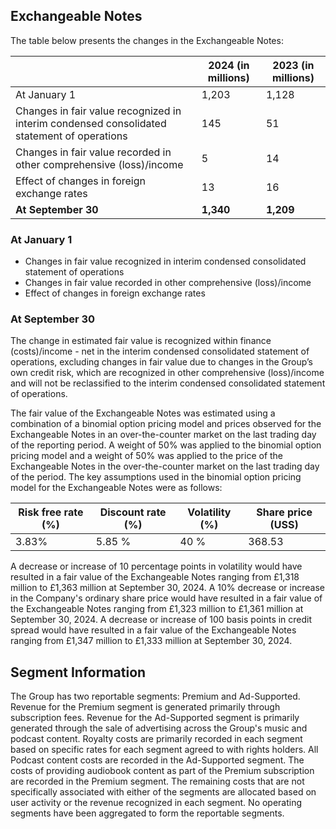 ## Exchangeable Notes

The table below presents the changes in the Exchangeable Notes:

| | 2024 (in millions) | 2023 (in millions) |
|---|---|---|
| At January 1 | 1,203 | 1,128 |
| Changes in fair value recognized in interim condensed consolidated statement of operations | 145 | 51 |
| Changes in fair value recorded in other comprehensive (loss)/income | 5 | 14 |
| Effect of changes in foreign exchange rates | 13 | 16 |
| **At September 30** | **1,340** | **1,209** |

### At January 1

- Changes in fair value recognized in interim condensed consolidated statement of operations
- Changes in fair value recorded in other comprehensive (loss)/income
- Effect of changes in foreign exchange rates

### At September 30

The change in estimated fair value is recognized within finance (costs)/income - net in the interim condensed consolidated statement of operations, excluding changes in fair value due to changes in the Group’s own credit risk, which are recognized in other comprehensive (loss)/income and will not be reclassified to the interim condensed consolidated statement of operations.

The fair value of the Exchangeable Notes was estimated using a combination of a binomial option pricing model and prices observed for the Exchangeable Notes in an over-the-counter market on the last trading day of the reporting period. A weight of 50% was applied to the binomial option pricing model and a weight of 50% was applied to the price of the Exchangeable Notes in the over-the-counter market on the last trading day of the period. The key assumptions used in the binomial option pricing model for the Exchangeable Notes were as follows:

| Risk free rate (%) | Discount rate (%) | Volatility (%) | Share price (USS) |
|---|---|---|---|
| 3.83% | 5.85 % | 40 % | 368.53 |

A decrease or increase of 10 percentage points in volatility would have resulted in a fair value of the Exchangeable Notes ranging from £1,318 million to £1,363 million at September 30, 2024. A 10% decrease or increase in the Company's ordinary share price would have resulted in a fair value of the Exchangeable Notes ranging from £1,323 million to £1,361 million at September 30, 2024. A decrease or increase of 100 basis points in credit spread would have resulted in a fair value of the Exchangeable Notes ranging from £1,347 million to £1,333 million at September 30, 2024.

## Segment Information

The Group has two reportable segments: Premium and Ad-Supported. Revenue for the Premium segment is generated primarily through subscription fees. Revenue for the Ad-Supported segment is primarily generated through the sale of advertising across the Group's music and podcast content. Royalty costs are primarily recorded in each segment based on specific rates for each segment agreed to with rights holders. All Podcast content costs are recorded in the Ad-Supported segment. The costs of providing audiobook content as part of the Premium subscription are recorded in the Premium segment. The remaining costs that are not specifically associated with either of the segments are allocated based on user activity or the revenue recognized in each segment. No operating segments have been aggregated to form the reportable segments.